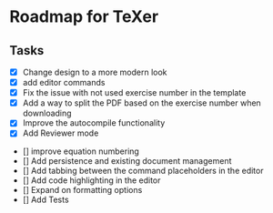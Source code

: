 # Roadmap for TeXer

## Tasks

- [x] Change design to a more modern look
- [x] add editor commands
- [x] Fix the issue with not used exercise number in the template
- [x] Add a way to split the PDF based on the exercise number when downloading
- [x] Improve the autocompile functionality
- [x] Add Reviewer mode
- [] improve equation numbering
- [] Add persistence and existing document management
- [] Add tabbing between the command placeholders in the editor
- [] Add code highlighting in the editor
- [] Expand on formatting options
- [] Add Tests